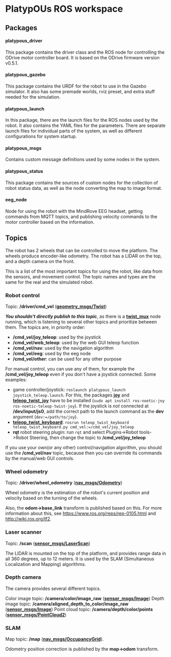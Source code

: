 # PlatypOUs ROS workspace

## Packages

#### platypous_driver
This package contains the driver class and the ROS node for controlling the ODrive motor controller board. It is based on the ODrive firmware version v0.5.1.

#### platypous_gazebo
This package contains the URDF for the robot to use in the Gazebo simulator. It also has some premade worlds, rviz preset, and extra stuff needed for the simulation.

#### platypous_launch
In this package, there are the launch files for the ROS nodes used by the robot. It also contains the YAML files for the parameters. There are separate launch files for individual parts of the system, as well as different configurations for system startup.

#### platypous_msgs
Contains custom message definitions used by some nodes in the system.

#### platypous_status
This package contains the sources of custom nodes for the collection of robot status data, as well as the node converting the map to image format.

#### eeg_node
Node for using the robot with the MindRove EEG headset, getting commands from MQTT topics, and publishing velocity commands to the motor controller based on the information.


## Topics
The robot has 2 wheels that can be controlled to move the platform. The wheels produce encoder-like odometry. The robot has a LIDAR on the top, and a depth camera on the front.

This is a list of the most important topics for using the robot, like data from the sensors, and movement control. The topic names and types are the same for the real and the simulated robot.

### Robot control
Topic: **/driver/cmd_vel** ([**geometry_msgs/Twist**](http://docs.ros.org/en/melodic/api/geometry_msgs/html/msg/Twist.html))

***You shouldn't directly publish to this topic***, as there is a [**twist_mux**](http://wiki.ros.org/twist_mux) node running, which is listening to several other topics and prioritize between them. The topics are, in priority order:
- **/cmd_vel/joy_teleop**: used by the joystick
- **/cmd_vel/web_teleop**: used by the web GUI teleop function
- **/cmd_vel/nav**: used by the navigation algorithm
- **/cmd_vel/eeg**: used by the eeg node
- **/cmd_vel/other**: can be used for any other purpose

For manual control, you can use any of them, for example the **/cmd_vel/joy_teleop** even if you don't have a joystick connected. Some examples:
- game controller/joystick: `roslaunch platypous_launch joystick_teleop.launch`. For this, the packages [**joy**](http://wiki.ros.org/joy) and [**teleop_twist_joy**](http://wiki.ros.org/teleop_twist_joy) have to be installed (`sudo apt install ros-noetic-joy ros-noetic-teleop-twist-joy`). If the joystick is *not* connected at **/dev/input/js0**, add the correct path to the launch command as the **dev** argument (`dev:=/path/to/joy`).
- [**teleop_twist_keyboard**](http://wiki.ros.org/teleop_twist_keyboard): `rosrun teleop_twist_keyboard teleop_twist_keyboard.py cmd_vel:=/cmd_vel/joy_teleop`
- **rqt** robot steering plugin: run `rqt` and select Plugins->Robot tools->Robot Steering, then change the topic to **/cmd_vel/joy_teleop**

If you use your own(or any other) control/navigation algorithm, you should use the **/cmd_vel/nav** topic, because then you can override its commands by the manual/web GUI controls.

### Wheel odometry
Topic: **/driver/wheel_odometry** ([**nav_msgs/Odometry**](http://docs.ros.org/en/noetic/api/nav_msgs/html/msg/Odometry.html))

Wheel odometry is the estimation of the robot's current position and velocity based on the turning of the wheels.

Also, the **odom->base_link** transform is published based on this. For more information about this, see https://www.ros.org/reps/rep-0105.html and http://wiki.ros.org/tf2.

### Laser scanner
Topic: **/scan** ([**sensor_msgs/LaserScan**](http://docs.ros.org/en/noetic/api/sensor_msgs/html/msg/LaserScan.html))

The LIDAR is mounted on the top of the platform, and provides range data in all 360 degrees, up to 12 meters. It is used by the SLAM (Simultaneous Localization and Mapping) algorithms.

### Depth camera
The camera provides several different topics.

Color image topic: **/camera/color/image_raw** ([**sensor_msgs/Image**](https://docs.ros.org/en/melodic/api/sensor_msgs/html/msg/Image.html))
Depth image topic: **/camera/aligned_depth_to_color/image_raw** ([**sensor_msgs/Image**](https://docs.ros.org/en/melodic/api/sensor_msgs/html/msg/Image.html))
Point cloud topic: **/camera/depth/color/points** ([**sensor_msgs/PointCloud2**](http://docs.ros.org/en/melodic/api/sensor_msgs/html/msg/PointCloud2.html))

### SLAM
Map topic: **/map** ([**nav_msgs/OccupancyGrid**](http://docs.ros.org/en/noetic/api/nav_msgs/html/msg/OccupancyGrid.html)).

Odometry position correction is published by the **map->odom** transform.
